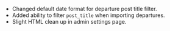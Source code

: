 * Changed default date format for departure post title filter.
* Added ability to filter `post_title` when importing departures.
* Slight HTML clean up in admin settings page.